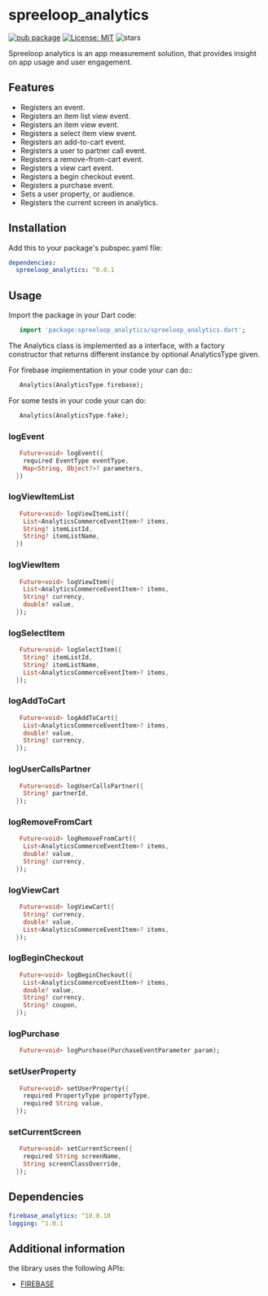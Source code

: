 # spreeloop_analytics
[![pub package](https://img.shields.io/pub/v/spreeloop_analytics.svg)](https://pub.dev/packages/spreeloop_analytics)
[![License: MIT](https://img.shields.io/badge/License-MIT-yellow.svg)](https://opensource.org/licenses/MIT)
![stars](https://img.shields.io/github/stars/spreeloop/core-dart)

Spreeloop analytics is an app measurement solution, that provides insight on app usage and user engagement.

## Features
* Registers an event.
* Registers an item list view event.
* Registers an item view event.
* Registers a select item view event.
* Registers an add-to-cart event.
* Registers a user to partner call event.
* Registers a remove-from-cart event.
* Registers a view cart event.
* Registers a begin checkout event.
* Registers a purchase event.
* Sets a user property, or audience.
* Registers the current screen in analytics.

## Installation

Add this to your package's pubspec.yaml file:

```yaml
dependencies:
  spreeloop_analytics: ^0.0.1
```
## Usage

Import the package in your Dart code:

```dart
   import 'package:spreeloop_analytics/spreeloop_analytics.dart';
```

The Analytics class is implemented as a interface, with a factory constructor that returns different instance by optional AnalyticsType given.

For firebase implementation in your code your can do::
```dart
   Analytics(AnalyticsType.firebase);
```
For some tests in your code your can do:
```dart
   Analytics(AnalyticsType.fake);
```

### logEvent
```dart
   Future<void> logEvent({
    required EventType eventType,
    Map<String, Object?>? parameters,
  })
```

### logViewItemList
```dart
   Future<void> logViewItemList({
    List<AnalyticsCommerceEventItem>? items,
    String? itemListId,
    String? itemListName,
  })
```

### logViewItem
```dart
   Future<void> logViewItem({
    List<AnalyticsCommerceEventItem>? items,
    String? currency,
    double? value,
  });
```

### logSelectItem
```dart
   Future<void> logSelectItem({
    String? itemListId,
    String? itemListName,
    List<AnalyticsCommerceEventItem>? items,
  });
```

### logAddToCart
```dart
   Future<void> logAddToCart({
    List<AnalyticsCommerceEventItem>? items,
    double? value,
    String? currency,
  });
```

### logUserCallsPartner
```dart
   Future<void> logUserCallsPartner({
    String? partnerId,
  });
```

### logRemoveFromCart
```dart
   Future<void> logRemoveFromCart({
    List<AnalyticsCommerceEventItem>? items,
    double? value,
    String? currency,
  });
```

### logViewCart
```dart
   Future<void> logViewCart({
    String? currency,
    double? value,
    List<AnalyticsCommerceEventItem>? items,
  });
```

### logBeginCheckout
```dart
   Future<void> logBeginCheckout({
    List<AnalyticsCommerceEventItem>? items,
    double? value,
    String? currency,
    String? coupon,
  });
```

### logPurchase
```dart
   Future<void> logPurchase(PurchaseEventParameter param);
```

### setUserProperty
```dart
   Future<void> setUserProperty({
    required PropertyType propertyType,
    required String value,
  });
```

### setCurrentScreen
```dart
   Future<void> setCurrentScreen({
    required String screenName,
    String screenClassOverride,
  });
```

## Dependencies
```yaml
firebase_analytics: ^10.8.10
logging: ^1.0.1
```

## Additional information
the library uses the following APIs:
* [FIREBASE](https://firebase.flutter.dev/docs/analytics/overview/)
